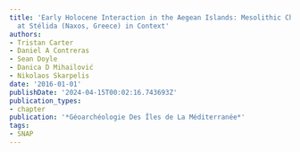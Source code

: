 ```yaml
---
title: 'Early Holocene Interaction in the Aegean Islands: Mesolithic Chert Exploitation
  at Stélida (Naxos, Greece) in Context'
authors:
- Tristan Carter
- Daniel A Contreras
- Sean Doyle
- Danica D Mihailović
- Nikolaos Skarpelis
date: '2016-01-01'
publishDate: '2024-04-15T00:02:16.743693Z'
publication_types:
- chapter
publication: '*Géoarchéologie Des Îles de La Méditerranée*'
tags:
- SNAP
---
```

